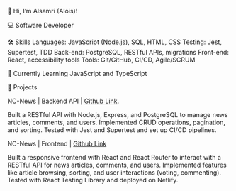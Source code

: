 👋 Hi, I’m Alsamri (Alois)!

💻  Software Developer 

🛠️ Skills
Languages: JavaScript (Node.js), SQL, HTML, CSS
Testing: Jest, Supertest, TDD
Back-end: PostgreSQL, RESTful APIs, migrations
Front-end: React, accessibility tools
Tools: Git/GitHub, CI/CD, Agile/SCRUM

🌱 Currently Learning
JavaScript and TypeScript

🚀 Projects

NC-News | Backend API | [Github Link](https://github.com/Alsamri/nc_project_news).

Built a RESTful API with Node.js, Express, and PostgreSQL to manage news articles, comments, and users.
Implemented CRUD operations, pagination, and sorting.
Tested with Jest and Supertest and set up CI/CD pipelines.


NC-News | Frontend | [Github Link](https://github.com/Alsamri/fe_nc_news)

Built a responsive frontend with React and React Router to interact with a RESTful API for news articles, comments, and users.
Implemented features like article browsing, sorting, and user interactions (voting, commenting).
Tested with React Testing Library and deployed on Netlify.





<!---
Alsamri/Alsamri is a ✨ special ✨ repository because its `README.md` (this file) appears on your GitHub profile.
You can click the Preview link to take a look at your changes.
--->
